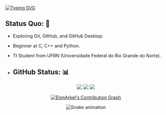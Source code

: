 <a href="https://git.io/typing-svg"><img src="https://readme-typing-svg.demolab.com?font=Fira+Code&pause=1000&color=17F700&center=falso&vCenter=falso&repeat=verdadeiro&random=falso&width=435&lines=Ol%C3%A1+meu+nome+%C3%A9+Elon+Arkell" alt="Typing SVG" /></a>

## Status Quo: 💭 
- Exploring Git, GitHub, and GitHub Desktop.
- Beginner at C, C++ and Python.
- TI Student from UFRN (Universidade Federal do Rio Grande do Norte).

- ## GitHub Status: 📊
<div align="center">  

  <img src="https://github-readme-stats-git-masterrstaa-rickstaa.vercel.app/api?hide_border=true&title_color=5acbe9&icon_color=5acbe9&text_color=ffffff&bg_color=0d1117&show_icons=true&count_private=true&username=ElonArkel&ring_color=5acbe9">
  
  <img src="https://github-readme-stats.vercel.app/api/top-langs/?username=ElonArkel&layout=compact&hide_border=true&title_color=5acbe9&icon_color=5acbe9&text_color=ffffff&bg_color=0d1117&show_icons=true&count_private=true">

 <img src="https://streak-stats.demolab.com?user=ElonArkel&hide_border=true&background=EBEBEB00&stroke=5acbe9&ring=5acbe9&fire=EBEBEB&currStreakNum=EBEBEB&currStreakLabel=EBEBEB&sideLabels=EBEBEB&sideNums=5acbe9">

  <a href="https://github.com/ElonArkel/ElonArkel"><img alt="ElonArkel's Contribution Graph" src="https://github-readme-activity-graph.vercel.app/graph/?username=ElonArkel&bg_color=RRGGBBAA&title_color=5acbe9&color=5acbe9&line=5acbe9&point=DEDEDE&hide_border=true&custom_title=Contribution⠀Graph" /></a>

  ![Snake animation](https://github.com/ElonArkel/ElonArkel/blob/output/github-contribution-grid-snake-dark.svg)
  <!--Snake animation from: https://github.com/Platane/snk-->
</div>
